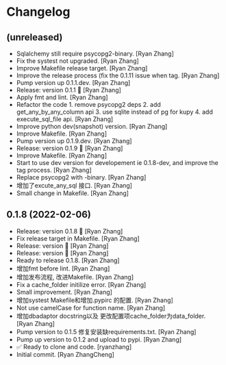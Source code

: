 Changelog
=========


(unreleased)
------------
- Sqlalchemy still require psycopg2-binary. [Ryan Zhang]
- Fix the systest not upgraded. [Ryan Zhang]
- Improve Makefile release target. [Ryan Zhang]
- Improve the release process (fix the 0.1.11 issue when tag. [Ryan
  Zhang]
- Pump version up 0.1.1.dev. [Ryan Zhang]
- Release: version 0.1.1 🚀 [Ryan Zhang]
- Apply fmt and lint. [Ryan Zhang]
- Refactor the code 1. remove psycopg2 deps 2. add get_any_by_any_column
  api 3. use sqlite instead of pg for kupy 4. add execute_sql_file api.
  [Ryan Zhang]
- Improve python dev(snapshot) version. [Ryan Zhang]
- Improve Makefile. [Ryan Zhang]
- Pump version up 0.1.9.dev. [Ryan Zhang]
- Release: version 0.1.9 🚀 [Ryan Zhang]
- Improve Makefile. [Ryan Zhang]
- Start to use dev version  for developement ie 0.1.8-dev, and improve
  the tag process. [Ryan Zhang]
- Replace psycopg2 with -binary. [Ryan Zhang]
- 增加了excute_any_sql 接口. [Ryan Zhang]
- Small change in Makefile. [Ryan Zhang]


0.1.8 (2022-02-06)
------------------
- Release: version 0.1.8 🚀 [Ryan Zhang]
- Fix release target in Makefile. [Ryan Zhang]
- Release: version  🚀 [Ryan Zhang]
- Release: version  🚀 [Ryan Zhang]
- Ready to release 0.1.8. [Ryan Zhang]
- 增加fmt before lint. [Ryan Zhang]
- 增加发布流程, 改进Makefile. [Ryan Zhang]
- Fix a cache_folder initilize error. [Ryan Zhang]
- Small improvement. [Ryan Zhang]
- 增加systest Makefile和增加.pypirc 的配置. [Ryan Zhang]
- Not use camelCase for function name. [Ryan Zhang]
- 增加dbadaptor docstring以及 更改配置项cache_folder为data_folder. [Ryan Zhang]
- Pump version to 0.1.5 修复安装缺requirements.txt. [Ryan Zhang]
- Pump up version to 0.1.2 and upload to pypi. [Ryan Zhang]
- ✅ Ready to clone and code. [ryanzhang]
- Initial commit. [Ryan ZhangCheng]


